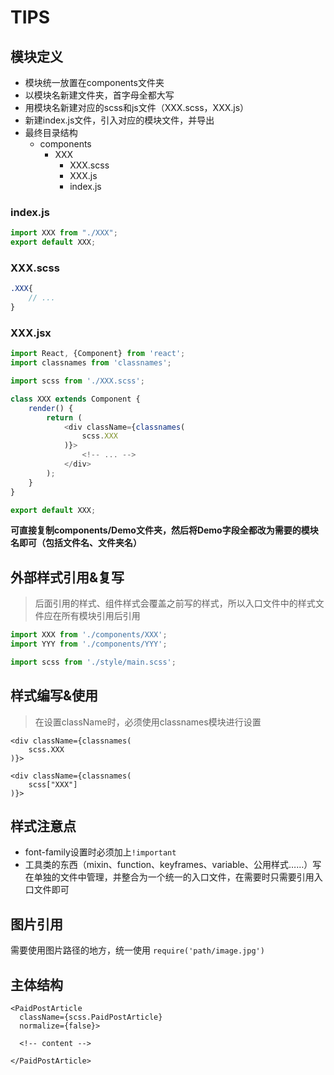 # TIPS

## 模块定义

- 模块统一放置在components文件夹
- 以模块名新建文件夹，首字母全都大写
- 用模块名新建对应的scss和js文件（XXX.scss，XXX.js）
- 新建index.js文件，引入对应的模块文件，并导出
- 最终目录结构
  - components
    - XXX
      - XXX.scss
      - XXX.js
      - index.js



### index.js

```javascript
import XXX from "./XXX";
export default XXX;
```

### XXX.scss

```scss
.XXX{
	// ...
}
```

### XXX.jsx

```javascript
import React, {Component} from 'react';
import classnames from 'classnames';

import scss from './XXX.scss';

class XXX extends Component {
    render() {
        return (
            <div className={classnames(
                scss.XXX
            )}>
				<!-- ... -->
            </div>
        );
    }
}

export default XXX;
```

**可直接复制components/Demo文件夹，然后将Demo字段全都改为需要的模块名即可（包括文件名、文件夹名）**



## 外部样式引用&复写

> 后面引用的样式、组件样式会覆盖之前写的样式，所以入口文件中的样式文件应在所有模块引用后引用

```javascript
import XXX from './components/XXX';
import YYY from './components/YYY';

import scss from './style/main.scss';
```



## 样式编写&使用

> 在设置className时，必须使用classnames模块进行设置

```react
<div className={classnames(
    scss.XXX
)}>
  
<div className={classnames(
    scss["XXX"]
)}>
```



## 样式注意点

- font-family设置时必须加上`!important`
- 工具类的东西（mixin、function、keyframes、variable、公用样式……）写在单独的文件中管理，并整合为一个统一的入口文件，在需要时只需要引用入口文件即可



## 图片引用

需要使用图片路径的地方，统一使用 `require('path/image.jpg')`



## 主体结构

```react
<PaidPostArticle
  className={scss.PaidPostArticle}
  normalize={false}>
  
  <!-- content -->
  
</PaidPostArticle>
```